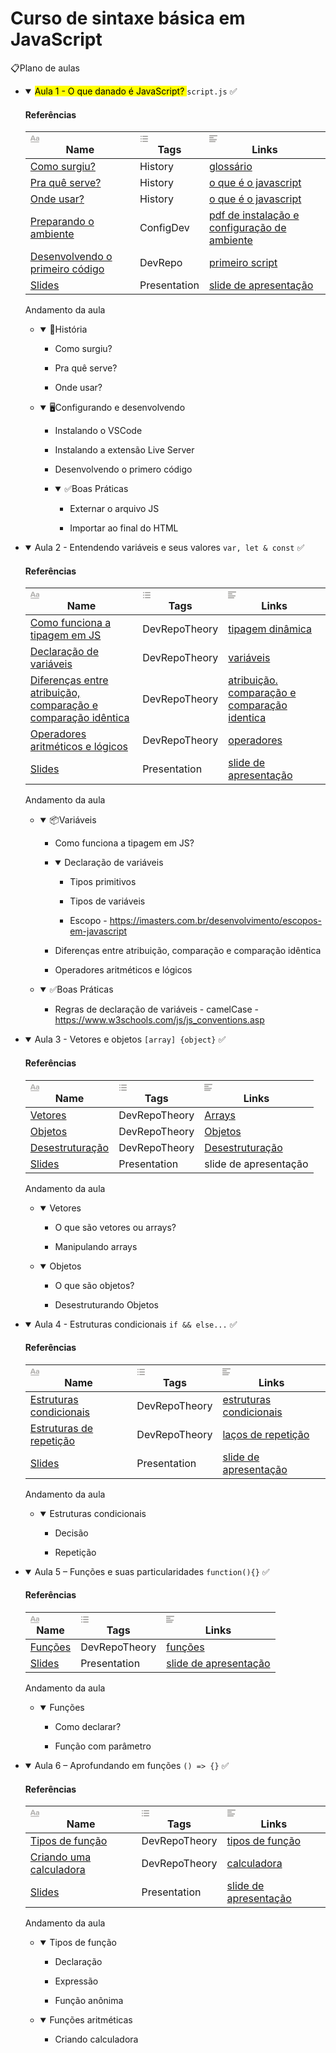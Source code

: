 # Curso de sintaxe básica em JavaScript

📋Plano de aulas</h1></header>
<div class="page-body">
<ul id="e5ee4531-773d-48bc-bfb6-7f8f22c51a06" class="block-color-red_background toggle">
   <li>
      <details open="">
         <summary><mark class="highlight-red_background">Aula 1 - O que danado é JavaScript? </mark> <code>script.js</code> ✅</summary>
         <div id="fb329cde-13ea-4a2d-a128-54542fecf933" class="collection-content">
            <h4 class="collection-title">Referências</h4>
            <table class="collection-content">
               <thead>
                  <tr>
                     <th>
                        <span class="icon property-icon">
                           <svg viewBox="0 0 14 14" style="width:14px;height:14px;display:block;fill:rgba(55, 53, 47, 0.4);flex-shrink:0;-webkit-backface-visibility:hidden" class="typesTitle">
                              <path d="M7.73943662,8.6971831 C7.77640845,8.7834507 7.81338028,8.8943662 7.81338028,9.00528169 C7.81338028,9.49823944 7.40669014,9.89260563 6.91373239,9.89260563 C6.53169014,9.89260563 6.19894366,9.64612676 6.08802817,9.30105634 L5.75528169,8.33978873 L2.05809859,8.33978873 L1.72535211,9.30105634 C1.61443662,9.64612676 1.2693662,9.89260563 0.887323944,9.89260563 C0.394366197,9.89260563 0,9.49823944 0,9.00528169 C0,8.8943662 0.0246478873,8.7834507 0.0616197183,8.6971831 L2.46478873,2.48591549 C2.68661972,1.90669014 3.24119718,1.5 3.90669014,1.5 C4.55985915,1.5 5.12676056,1.90669014 5.34859155,2.48591549 L7.73943662,8.6971831 Z M2.60035211,6.82394366 L5.21302817,6.82394366 L3.90669014,3.10211268 L2.60035211,6.82394366 Z M11.3996479,3.70598592 C12.7552817,3.70598592 14,4.24823944 14,5.96126761 L14,9.07922535 C14,9.52288732 13.6549296,9.89260563 13.2112676,9.89260563 C12.8169014,9.89260563 12.471831,9.59683099 12.4225352,9.19014085 C12.028169,9.6584507 11.3257042,9.95422535 10.5492958,9.95422535 C9.60035211,9.95422535 8.47887324,9.31338028 8.47887324,7.98239437 C8.47887324,6.58978873 9.60035211,6.08450704 10.5492958,6.08450704 C11.3380282,6.08450704 12.040493,6.33098592 12.4348592,6.81161972 L12.4348592,5.98591549 C12.4348592,5.38204225 11.9172535,4.98767606 11.1285211,4.98767606 C10.6602113,4.98767606 10.2411972,5.11091549 9.80985915,5.38204225 C9.72359155,5.43133803 9.61267606,5.46830986 9.50176056,5.46830986 C9.18133803,5.46830986 8.91021127,5.1971831 8.91021127,4.86443662 C8.91021127,4.64260563 9.0334507,4.44542254 9.19366197,4.34683099 C9.87147887,3.90316901 10.6232394,3.70598592 11.3996479,3.70598592 Z M11.1778169,8.8943662 C11.6830986,8.8943662 12.1760563,8.72183099 12.4348592,8.37676056 L12.4348592,7.63732394 C12.1760563,7.29225352 11.6830986,7.11971831 11.1778169,7.11971831 C10.5616197,7.11971831 10.056338,7.45246479 10.056338,8.0193662 C10.056338,8.57394366 10.5616197,8.8943662 11.1778169,8.8943662 Z M0.65625,11.125 L13.34375,11.125 C13.7061869,11.125 14,11.4188131 14,11.78125 C14,12.1436869 13.7061869,12.4375 13.34375,12.4375 L0.65625,12.4375 C0.293813133,12.4375 4.43857149e-17,12.1436869 0,11.78125 C-4.43857149e-17,11.4188131 0.293813133,11.125 0.65625,11.125 Z"></path>
                           </svg>
                        </span>
                        Name
                     </th>
                     <th>
                        <span class="icon property-icon">
                           <svg viewBox="0 0 14 14" style="width:14px;height:14px;display:block;fill:rgba(55, 53, 47, 0.4);flex-shrink:0;-webkit-backface-visibility:hidden" class="typesMultipleSelect">
                              <path d="M4,3 C4,2.447715 4.447715,2 5,2 L12,2 C12.5523,2 13,2.447716 13,3 C13,3.55228 12.5523,4 12,4 L5,4 C4.447715,4 4,3.55228 4,3 Z M4,7 C4,6.447715 4.447715,6 5,6 L12,6 C12.5523,6 13,6.447716 13,7 C13,7.55228 12.5523,8 12,8 L5,8 C4.447715,8 4,7.55228 4,7 Z M4,11 C4,10.447715 4.447715,10 5,10 L12,10 C12.5523,10 13,10.447716 13,11 C13,11.55228 12.5523,12 12,12 L5,12 C4.447715,12 4,11.55228 4,11 Z M2,4 C1.44771525,4 1,3.55228475 1,3 C1,2.44771525 1.44771525,2 2,2 C2.55228475,2 3,2.44771525 3,3 C3,3.55228475 2.55228475,4 2,4 Z M2,8 C1.44771525,8 1,7.55228475 1,7 C1,6.44771525 1.44771525,6 2,6 C2.55228475,6 3,6.44771525 3,7 C3,7.55228475 2.55228475,8 2,8 Z M2,12 C1.44771525,12 1,11.5522847 1,11 C1,10.4477153 1.44771525,10 2,10 C2.55228475,10 3,10.4477153 3,11 C3,11.5522847 2.55228475,12 2,12 Z"></path>
                           </svg>
                        </span>
                        Tags
                     </th>
                     <th>
                        <span class="icon property-icon">
                           <svg viewBox="0 0 14 14" style="width:14px;height:14px;display:block;fill:rgba(55, 53, 47, 0.4);flex-shrink:0;-webkit-backface-visibility:hidden" class="typesText">
                              <path d="M7,4.56818 C7,4.29204 6.77614,4.06818 6.5,4.06818 L0.5,4.06818 C0.223858,4.06818 0,4.29204 0,4.56818 L0,5.61364 C0,5.88978 0.223858,6.11364 0.5,6.11364 L6.5,6.11364 C6.77614,6.11364 7,5.88978 7,5.61364 L7,4.56818 Z M0.5,1 C0.223858,1 0,1.223858 0,1.5 L0,2.54545 C0,2.8216 0.223858,3.04545 0.5,3.04545 L12.5,3.04545 C12.7761,3.04545 13,2.8216 13,2.54545 L13,1.5 C13,1.223858 12.7761,1 12.5,1 L0.5,1 Z M0,8.68182 C0,8.95796 0.223858,9.18182 0.5,9.18182 L11.5,9.18182 C11.7761,9.18182 12,8.95796 12,8.68182 L12,7.63636 C12,7.36022 11.7761,7.13636 11.5,7.13636 L0.5,7.13636 C0.223858,7.13636 0,7.36022 0,7.63636 L0,8.68182 Z M0,11.75 C0,12.0261 0.223858,12.25 0.5,12.25 L9.5,12.25 C9.77614,12.25 10,12.0261 10,11.75 L10,10.70455 C10,10.4284 9.77614,10.20455 9.5,10.20455 L0.5,10.20455 C0.223858,10.20455 0,10.4284 0,10.70455 L0,11.75 Z"></path>
                           </svg>
                        </span>
                        Links
                     </th>
                  </tr>
               </thead>
               <tbody>
                  <tr id="8dba805d-0a47-43e6-9074-0fec26d69717">
                     <td class="cell-title"><a href="https://www.notion.so/Como-surgiu-8dba805d0a4743e690740fec26d69717">Como surgiu?</a></td>
                     <td class="cell-?Ktb"><span class="selected-value select-value-color-pink">History</span></td>
                     <td class="cell-~GqB"><a href="https://developer.mozilla.org/pt-BR/docs/Glossary/JavaScript">glossário</a></td>
                  </tr>
                  <tr id="cb3403fd-b717-4120-b1d1-21b7e848132a">
                     <td class="cell-title"><a href="https://www.notion.so/Pra-qu-serve-cb3403fdb7174120b1d121b7e848132a">Pra quê serve?</a></td>
                     <td class="cell-?Ktb"><span class="selected-value select-value-color-pink">History</span></td>
                     <td class="cell-~GqB"><a href="https://developer.mozilla.org/pt-BR/docs/Learn/JavaScript/First_steps/What_is_JavaScript">o que é o javascript</a></td>
                  </tr>
                  <tr id="09713919-8a15-4f55-949c-871fcb693b65">
                     <td class="cell-title"><a href="https://www.notion.so/Onde-usar-097139198a154f55949c871fcb693b65">Onde usar?</a></td>
                     <td class="cell-?Ktb"><span class="selected-value select-value-color-pink">History</span></td>
                     <td class="cell-~GqB"><a href="https://developer.mozilla.org/pt-BR/docs/Learn/JavaScript/First_steps/What_is_JavaScript">o que é o javascript</a></td>
                  </tr>
                  <tr id="f0d09714-e25f-4a9b-acab-54293db9abe9">
                     <td class="cell-title"><a href="https://www.notion.so/Preparando-o-ambiente-f0d09714e25f4a9bacab54293db9abe9">Preparando o ambiente</a></td>
                     <td class="cell-?Ktb"><span class="selected-value select-value-color-gray">Config</span><span class="selected-value select-value-color-orange">Dev</span></td>
                     <td class="cell-~GqB"><a href="https://github.com/DianaMartine/curso-dio-sintaxe-basica-javascript/blob/main/Aula">pdf de instalação e configuração de ambiente</a></td>
                  </tr>
                  <tr id="73ae1ff9-9060-4708-8bc2-db140c0c8071">
                     <td class="cell-title"><a href="https://www.notion.so/Desenvolvendo-o-primeiro-c-digo-73ae1ff9906047088bc2db140c0c8071">Desenvolvendo o primeiro código</a></td>
                     <td class="cell-?Ktb"><span class="selected-value select-value-color-orange">Dev</span><span class="selected-value select-value-color-blue">Repo</span></td>
                     <td class="cell-~GqB"><a href="https://github.com/DianaMartine/curso-dio-sintaxe-basica-javascript">primeiro script</a></td>
                  </tr>
                  <tr id="5369d79f-03ab-4b1f-98fa-f843e9b2c11e">
                     <td class="cell-title"><a href="https://www.notion.so/Slides-5369d79f03ab4b1f98faf843e9b2c11e">Slides</a></td>
                     <td class="cell-?Ktb"><span class="selected-value select-value-color-red">Presentation</span></td>
                     <td class="cell-~GqB"><a href="https://docs.google.com/presentation/d/1J8ALUVYqdvtAolFvi3mZ45XDBJBkuC6a/edit?usp=sharing&amp;ouid=111286512786680935735&amp;rtpof=true&amp;sd=true">slide de apresentação</a></td>
                  </tr>
               </tbody>
            </table>
         </div>
         <p id="1e38808c-56e3-497e-a93a-3e5ace55d17f" class=""></p>
         <p id="fa7ac8ea-508e-4792-8ec3-2a021bea4c7e" class="">Andamento da aula</p>
         <ul id="72ab6615-eb1c-4aba-9896-ac79ead71ce5" class="toggle">
            <li>
               <details open="">
                  <summary>📔História</summary>
                  <ul id="eb3a601b-d9d0-4436-9a5c-82629dc768b6" class="to-do-list">
                     <li>
                        <div class="checkbox checkbox-off"></div>
                        <span class="to-do-children-unchecked">Como surgiu?</span>
                     </li>
                  </ul>
                  <ul id="dbd538a8-c553-496f-85ef-043c62b0fb77" class="to-do-list">
                     <li>
                        <div class="checkbox checkbox-off"></div>
                        <span class="to-do-children-unchecked">Pra quê serve?</span>
                     </li>
                  </ul>
                  <ul id="1ae95505-6dc1-4ae0-a06a-9a6478351649" class="to-do-list">
                     <li>
                        <div class="checkbox checkbox-off"></div>
                        <span class="to-do-children-unchecked">Onde usar?</span>
                     </li>
                  </ul>
               </details>
            </li>
         </ul>
         <ul id="6fc9ccf0-43d9-46c6-a29e-d52a5ae15fe5" class="toggle">
            <li>
               <details open="">
                  <summary>🖥️Configurando e desenvolvendo</summary>
                  <ul id="b4652735-c75c-4c0d-9613-6f3e066aafdf" class="to-do-list">
                     <li>
                        <div class="checkbox checkbox-off"></div>
                        <span class="to-do-children-unchecked">Instalando o VSCode</span>
                     </li>
                  </ul>
                  <ul id="fc95b0ea-e84a-40cb-af95-f7d0d5a8df61" class="to-do-list">
                     <li>
                        <div class="checkbox checkbox-off"></div>
                        <span class="to-do-children-unchecked">Instalando a extensão Live Server</span>
                     </li>
                  </ul>
                  <ul id="0ffd0301-446a-4828-8753-725eb6d5010e" class="to-do-list">
                     <li>
                        <div class="checkbox checkbox-off"></div>
                        <span class="to-do-children-unchecked">Desenvolvendo o primero código</span>
                     </li>
                  </ul>
                  <ul id="8a84a54d-4d1c-40d7-b745-766fccbd4ae0" class="toggle">
                     <li>
                        <details open="">
                           <summary>✅Boas Práticas</summary>
                           <ul id="f1b1df6d-7632-458b-870f-c1ceef39004d" class="to-do-list">
                              <li>
                                 <div class="checkbox checkbox-off"></div>
                                 <span class="to-do-children-unchecked">Externar o arquivo JS</span>
                              </li>
                           </ul>
                           <ul id="7da2f88e-61a1-483c-a6c5-fb2abe61817a" class="to-do-list">
                              <li>
                                 <div class="checkbox checkbox-off"></div>
                                 <span class="to-do-children-unchecked">Importar ao final do HTML</span>
                              </li>
                           </ul>
                        </details>
                     </li>
                  </ul>
               </details>
            </li>
         </ul>
         <p id="c1f746b5-fce0-494c-9640-38669f6d1dff" class=""></p>
      </details>
   </li>
</ul>
<ul id="abc37d98-b270-4dc7-82c4-644da2d24285" class="block-color-pink_background toggle">
   <li>
      <details open="">
         <summary>Aula 2 - Entendendo variáveis e seus valores <code>var, let &amp; const</code> ✅</summary>
         <div id="47a6aaab-23e1-4be4-a468-3c9705d7ee11" class="collection-content">
            <h4 class="collection-title">Referências</h4>
            <table class="collection-content">
               <thead>
                  <tr>
                     <th>
                        <span class="icon property-icon">
                           <svg viewBox="0 0 14 14" style="width:14px;height:14px;display:block;fill:rgba(55, 53, 47, 0.4);flex-shrink:0;-webkit-backface-visibility:hidden" class="typesTitle">
                              <path d="M7.73943662,8.6971831 C7.77640845,8.7834507 7.81338028,8.8943662 7.81338028,9.00528169 C7.81338028,9.49823944 7.40669014,9.89260563 6.91373239,9.89260563 C6.53169014,9.89260563 6.19894366,9.64612676 6.08802817,9.30105634 L5.75528169,8.33978873 L2.05809859,8.33978873 L1.72535211,9.30105634 C1.61443662,9.64612676 1.2693662,9.89260563 0.887323944,9.89260563 C0.394366197,9.89260563 0,9.49823944 0,9.00528169 C0,8.8943662 0.0246478873,8.7834507 0.0616197183,8.6971831 L2.46478873,2.48591549 C2.68661972,1.90669014 3.24119718,1.5 3.90669014,1.5 C4.55985915,1.5 5.12676056,1.90669014 5.34859155,2.48591549 L7.73943662,8.6971831 Z M2.60035211,6.82394366 L5.21302817,6.82394366 L3.90669014,3.10211268 L2.60035211,6.82394366 Z M11.3996479,3.70598592 C12.7552817,3.70598592 14,4.24823944 14,5.96126761 L14,9.07922535 C14,9.52288732 13.6549296,9.89260563 13.2112676,9.89260563 C12.8169014,9.89260563 12.471831,9.59683099 12.4225352,9.19014085 C12.028169,9.6584507 11.3257042,9.95422535 10.5492958,9.95422535 C9.60035211,9.95422535 8.47887324,9.31338028 8.47887324,7.98239437 C8.47887324,6.58978873 9.60035211,6.08450704 10.5492958,6.08450704 C11.3380282,6.08450704 12.040493,6.33098592 12.4348592,6.81161972 L12.4348592,5.98591549 C12.4348592,5.38204225 11.9172535,4.98767606 11.1285211,4.98767606 C10.6602113,4.98767606 10.2411972,5.11091549 9.80985915,5.38204225 C9.72359155,5.43133803 9.61267606,5.46830986 9.50176056,5.46830986 C9.18133803,5.46830986 8.91021127,5.1971831 8.91021127,4.86443662 C8.91021127,4.64260563 9.0334507,4.44542254 9.19366197,4.34683099 C9.87147887,3.90316901 10.6232394,3.70598592 11.3996479,3.70598592 Z M11.1778169,8.8943662 C11.6830986,8.8943662 12.1760563,8.72183099 12.4348592,8.37676056 L12.4348592,7.63732394 C12.1760563,7.29225352 11.6830986,7.11971831 11.1778169,7.11971831 C10.5616197,7.11971831 10.056338,7.45246479 10.056338,8.0193662 C10.056338,8.57394366 10.5616197,8.8943662 11.1778169,8.8943662 Z M0.65625,11.125 L13.34375,11.125 C13.7061869,11.125 14,11.4188131 14,11.78125 C14,12.1436869 13.7061869,12.4375 13.34375,12.4375 L0.65625,12.4375 C0.293813133,12.4375 4.43857149e-17,12.1436869 0,11.78125 C-4.43857149e-17,11.4188131 0.293813133,11.125 0.65625,11.125 Z"></path>
                           </svg>
                        </span>
                        Name
                     </th>
                     <th>
                        <span class="icon property-icon">
                           <svg viewBox="0 0 14 14" style="width:14px;height:14px;display:block;fill:rgba(55, 53, 47, 0.4);flex-shrink:0;-webkit-backface-visibility:hidden" class="typesMultipleSelect">
                              <path d="M4,3 C4,2.447715 4.447715,2 5,2 L12,2 C12.5523,2 13,2.447716 13,3 C13,3.55228 12.5523,4 12,4 L5,4 C4.447715,4 4,3.55228 4,3 Z M4,7 C4,6.447715 4.447715,6 5,6 L12,6 C12.5523,6 13,6.447716 13,7 C13,7.55228 12.5523,8 12,8 L5,8 C4.447715,8 4,7.55228 4,7 Z M4,11 C4,10.447715 4.447715,10 5,10 L12,10 C12.5523,10 13,10.447716 13,11 C13,11.55228 12.5523,12 12,12 L5,12 C4.447715,12 4,11.55228 4,11 Z M2,4 C1.44771525,4 1,3.55228475 1,3 C1,2.44771525 1.44771525,2 2,2 C2.55228475,2 3,2.44771525 3,3 C3,3.55228475 2.55228475,4 2,4 Z M2,8 C1.44771525,8 1,7.55228475 1,7 C1,6.44771525 1.44771525,6 2,6 C2.55228475,6 3,6.44771525 3,7 C3,7.55228475 2.55228475,8 2,8 Z M2,12 C1.44771525,12 1,11.5522847 1,11 C1,10.4477153 1.44771525,10 2,10 C2.55228475,10 3,10.4477153 3,11 C3,11.5522847 2.55228475,12 2,12 Z"></path>
                           </svg>
                        </span>
                        Tags
                     </th>
                     <th>
                        <span class="icon property-icon">
                           <svg viewBox="0 0 14 14" style="width:14px;height:14px;display:block;fill:rgba(55, 53, 47, 0.4);flex-shrink:0;-webkit-backface-visibility:hidden" class="typesText">
                              <path d="M7,4.56818 C7,4.29204 6.77614,4.06818 6.5,4.06818 L0.5,4.06818 C0.223858,4.06818 0,4.29204 0,4.56818 L0,5.61364 C0,5.88978 0.223858,6.11364 0.5,6.11364 L6.5,6.11364 C6.77614,6.11364 7,5.88978 7,5.61364 L7,4.56818 Z M0.5,1 C0.223858,1 0,1.223858 0,1.5 L0,2.54545 C0,2.8216 0.223858,3.04545 0.5,3.04545 L12.5,3.04545 C12.7761,3.04545 13,2.8216 13,2.54545 L13,1.5 C13,1.223858 12.7761,1 12.5,1 L0.5,1 Z M0,8.68182 C0,8.95796 0.223858,9.18182 0.5,9.18182 L11.5,9.18182 C11.7761,9.18182 12,8.95796 12,8.68182 L12,7.63636 C12,7.36022 11.7761,7.13636 11.5,7.13636 L0.5,7.13636 C0.223858,7.13636 0,7.36022 0,7.63636 L0,8.68182 Z M0,11.75 C0,12.0261 0.223858,12.25 0.5,12.25 L9.5,12.25 C9.77614,12.25 10,12.0261 10,11.75 L10,10.70455 C10,10.4284 9.77614,10.20455 9.5,10.20455 L0.5,10.20455 C0.223858,10.20455 0,10.4284 0,10.70455 L0,11.75 Z"></path>
                           </svg>
                        </span>
                        Links
                     </th>
                  </tr>
               </thead>
               <tbody>
                  <tr id="83d02bad-0aa3-4b88-831e-a2cfdc9fc9bf">
                     <td class="cell-title"><a href="https://www.notion.so/Como-funciona-a-tipagem-em-JS-83d02bad0aa34b88831ea2cfdc9fc9bf">Como funciona a tipagem em JS</a></td>
                     <td class="cell-?Ktb"><span class="selected-value select-value-color-orange">Dev</span><span class="selected-value select-value-color-blue">Repo</span><span class="selected-value select-value-color-green">Theory</span></td>
                     <td class="cell-~GqB"><a href="https://danvitoriano.medium.com/tipagem-dinâmica-no-javascript-e3551a445b38">tipagem dinâmica</a></td>
                  </tr>
                  <tr id="a96ee3bf-3eb1-4be3-9ece-e40e0f0b0822">
                     <td class="cell-title"><a href="https://www.notion.so/Declara-o-de-vari-veis-a96ee3bf3eb14be39ecee40e0f0b0822">Declaração de variáveis</a></td>
                     <td class="cell-?Ktb"><span class="selected-value select-value-color-orange">Dev</span><span class="selected-value select-value-color-blue">Repo</span><span class="selected-value select-value-color-green">Theory</span></td>
                     <td class="cell-~GqB"><a href="https://developer.mozilla.org/pt-BR/docs/Web/JavaScript/Guide/Grammar_and_types">variáveis</a></td>
                  </tr>
                  <tr id="2d258029-26ea-4034-b419-a394fac8809d">
                     <td class="cell-title"><a href="https://www.notion.so/Diferen-as-entre-atribui-o-compara-o-e-compara-o-id-ntica-2d25802926ea4034b419a394fac8809d">Diferenças entre atribuição, comparação e comparação idêntica</a></td>
                     <td class="cell-?Ktb"><span class="selected-value select-value-color-orange">Dev</span><span class="selected-value select-value-color-blue">Repo</span><span class="selected-value select-value-color-green">Theory</span></td>
                     <td class="cell-~GqB"><a href="https://developer.mozilla.org/pt-BR/docs/Web/JavaScript/Guide/Expressions_and_Operators#operador_atribuicao">atribuição. comparação e comparação identica</a></td>
                  </tr>
                  <tr id="b0b13633-f384-4c12-bc5e-b2d3a68a6a5c">
                     <td class="cell-title"><a href="https://www.notion.so/Operadores-aritm-ticos-e-l-gicos-b0b13633f3844c12bc5eb2d3a68a6a5c">Operadores aritméticos e lógicos</a></td>
                     <td class="cell-?Ktb"><span class="selected-value select-value-color-orange">Dev</span><span class="selected-value select-value-color-blue">Repo</span><span class="selected-value select-value-color-green">Theory</span></td>
                     <td class="cell-~GqB"><a href="https://developer.mozilla.org/pt-BR/docs/Web/JavaScript/Guide/Expressions_and_Operators#operador_atribuicao">operadores</a></td>
                  </tr>
                  <tr id="7c106e8f-f189-4402-b50d-ca31ca2872f2">
                     <td class="cell-title"><a href="https://www.notion.so/Slides-7c106e8ff1894402b50dca31ca2872f2">Slides</a></td>
                     <td class="cell-?Ktb"><span class="selected-value select-value-color-red">Presentation</span></td>
                     <td class="cell-~GqB"><a href="https://docs.google.com/presentation/d/12WrtfPD1kelr76mXkbkVgIg6-PNAwJrC/edit?usp=sharing&amp;ouid=111286512786680935735&amp;rtpof=true&amp;sd=true">slide de apresentação</a></td>
                  </tr>
               </tbody>
            </table>
         </div>
         <p id="77f15c87-5f09-4823-b99c-fb64c150f36a" class=""></p>
         <p id="b02d6c31-e1ea-4585-b831-63ba714f6d66" class="">Andamento da aula</p>
         <ul id="e035e43a-9a3c-4048-ba96-9ee0b869a8d0" class="toggle">
            <li>
               <details open="">
                  <summary>📦Variáveis</summary>
                  <ul id="5c79c5ae-2900-442b-a822-59393abccfdd" class="to-do-list">
                     <li>
                        <div class="checkbox checkbox-off"></div>
                        <span class="to-do-children-unchecked">Como funciona a tipagem em JS?</span>
                     </li>
                  </ul>
                  <ul id="f0f606b1-2a33-4e01-9a82-7345376bbcfa" class="toggle">
                     <li>
                        <details open="">
                           <summary>Declaração de variáveis</summary>
                           <ul id="ce9c56d7-92a3-4513-a00b-c0e05043253f" class="to-do-list">
                              <li>
                                 <div class="checkbox checkbox-off"></div>
                                 <span class="to-do-children-unchecked">Tipos primitivos</span>
                              </li>
                           </ul>
                           <ul id="88e67612-4c28-47ed-868f-a3912bdcc38e" class="to-do-list">
                              <li>
                                 <div class="checkbox checkbox-off"></div>
                                 <span class="to-do-children-unchecked">Tipos de variáveis</span>
                              </li>
                           </ul>
                           <ul id="b414b4dd-f9a3-4a08-9f42-5fdc415ddc08" class="to-do-list">
                              <li>
                                 <div class="checkbox checkbox-off"></div>
                                 <span class="to-do-children-unchecked">Escopo - <a href="https://imasters.com.br/desenvolvimento/escopos-em-javascript">https://imasters.com.br/desenvolvimento/escopos-em-javascript</a></span>
                              </li>
                           </ul>
                        </details>
                     </li>
                  </ul>
                  <ul id="afc63a93-3626-4d07-af35-4500a3be5af2" class="to-do-list">
                     <li>
                        <div class="checkbox checkbox-off"></div>
                        <span class="to-do-children-unchecked">Diferenças entre atribuição, comparação e comparação idêntica</span>
                     </li>
                  </ul>
                  <ul id="d10d3754-3d72-4f20-b3cc-b760d7dd17e0" class="to-do-list">
                     <li>
                        <div class="checkbox checkbox-off"></div>
                        <span class="to-do-children-unchecked">Operadores aritméticos e lógicos</span>
                     </li>
                  </ul>
               </details>
            </li>
         </ul>
         <ul id="95852927-3bcb-491f-bffa-4bfec35d1c3a" class="toggle">
            <li>
               <details open="">
                  <summary>✅Boas Práticas</summary>
                  <ul id="b490d722-fb6e-4b43-897a-4326dc20b792" class="to-do-list">
                     <li>
                        <div class="checkbox checkbox-off"></div>
                        <span class="to-do-children-unchecked">Regras de declaração de variáveis - camelCase - <a href="https://www.w3schools.com/js/js_conventions.asp">https://www.w3schools.com/js/js_conventions.asp</a></span>
                     </li>
                  </ul>
               </details>
            </li>
         </ul>
         <p id="da1c8575-6f3f-46e4-93f3-4c620772f5c0" class=""></p>
      </details>
   </li>
</ul>
<ul id="0b4ef778-2b7b-451a-9fc4-397be2969516" class="block-color-purple_background toggle">
   <li>
      <details open="">
         <summary>Aula 3 - Vetores e objetos <code>[array] {object}</code> ✅</summary>
         <div id="be310244-f2ac-4ac1-b196-f5790bfa902c" class="collection-content">
            <h4 class="collection-title">Referências</h4>
            <table class="collection-content">
               <thead>
                  <tr>
                     <th>
                        <span class="icon property-icon">
                           <svg viewBox="0 0 14 14" style="width:14px;height:14px;display:block;fill:rgba(55, 53, 47, 0.4);flex-shrink:0;-webkit-backface-visibility:hidden" class="typesTitle">
                              <path d="M7.73943662,8.6971831 C7.77640845,8.7834507 7.81338028,8.8943662 7.81338028,9.00528169 C7.81338028,9.49823944 7.40669014,9.89260563 6.91373239,9.89260563 C6.53169014,9.89260563 6.19894366,9.64612676 6.08802817,9.30105634 L5.75528169,8.33978873 L2.05809859,8.33978873 L1.72535211,9.30105634 C1.61443662,9.64612676 1.2693662,9.89260563 0.887323944,9.89260563 C0.394366197,9.89260563 0,9.49823944 0,9.00528169 C0,8.8943662 0.0246478873,8.7834507 0.0616197183,8.6971831 L2.46478873,2.48591549 C2.68661972,1.90669014 3.24119718,1.5 3.90669014,1.5 C4.55985915,1.5 5.12676056,1.90669014 5.34859155,2.48591549 L7.73943662,8.6971831 Z M2.60035211,6.82394366 L5.21302817,6.82394366 L3.90669014,3.10211268 L2.60035211,6.82394366 Z M11.3996479,3.70598592 C12.7552817,3.70598592 14,4.24823944 14,5.96126761 L14,9.07922535 C14,9.52288732 13.6549296,9.89260563 13.2112676,9.89260563 C12.8169014,9.89260563 12.471831,9.59683099 12.4225352,9.19014085 C12.028169,9.6584507 11.3257042,9.95422535 10.5492958,9.95422535 C9.60035211,9.95422535 8.47887324,9.31338028 8.47887324,7.98239437 C8.47887324,6.58978873 9.60035211,6.08450704 10.5492958,6.08450704 C11.3380282,6.08450704 12.040493,6.33098592 12.4348592,6.81161972 L12.4348592,5.98591549 C12.4348592,5.38204225 11.9172535,4.98767606 11.1285211,4.98767606 C10.6602113,4.98767606 10.2411972,5.11091549 9.80985915,5.38204225 C9.72359155,5.43133803 9.61267606,5.46830986 9.50176056,5.46830986 C9.18133803,5.46830986 8.91021127,5.1971831 8.91021127,4.86443662 C8.91021127,4.64260563 9.0334507,4.44542254 9.19366197,4.34683099 C9.87147887,3.90316901 10.6232394,3.70598592 11.3996479,3.70598592 Z M11.1778169,8.8943662 C11.6830986,8.8943662 12.1760563,8.72183099 12.4348592,8.37676056 L12.4348592,7.63732394 C12.1760563,7.29225352 11.6830986,7.11971831 11.1778169,7.11971831 C10.5616197,7.11971831 10.056338,7.45246479 10.056338,8.0193662 C10.056338,8.57394366 10.5616197,8.8943662 11.1778169,8.8943662 Z M0.65625,11.125 L13.34375,11.125 C13.7061869,11.125 14,11.4188131 14,11.78125 C14,12.1436869 13.7061869,12.4375 13.34375,12.4375 L0.65625,12.4375 C0.293813133,12.4375 4.43857149e-17,12.1436869 0,11.78125 C-4.43857149e-17,11.4188131 0.293813133,11.125 0.65625,11.125 Z"></path>
                           </svg>
                        </span>
                        Name
                     </th>
                     <th>
                        <span class="icon property-icon">
                           <svg viewBox="0 0 14 14" style="width:14px;height:14px;display:block;fill:rgba(55, 53, 47, 0.4);flex-shrink:0;-webkit-backface-visibility:hidden" class="typesMultipleSelect">
                              <path d="M4,3 C4,2.447715 4.447715,2 5,2 L12,2 C12.5523,2 13,2.447716 13,3 C13,3.55228 12.5523,4 12,4 L5,4 C4.447715,4 4,3.55228 4,3 Z M4,7 C4,6.447715 4.447715,6 5,6 L12,6 C12.5523,6 13,6.447716 13,7 C13,7.55228 12.5523,8 12,8 L5,8 C4.447715,8 4,7.55228 4,7 Z M4,11 C4,10.447715 4.447715,10 5,10 L12,10 C12.5523,10 13,10.447716 13,11 C13,11.55228 12.5523,12 12,12 L5,12 C4.447715,12 4,11.55228 4,11 Z M2,4 C1.44771525,4 1,3.55228475 1,3 C1,2.44771525 1.44771525,2 2,2 C2.55228475,2 3,2.44771525 3,3 C3,3.55228475 2.55228475,4 2,4 Z M2,8 C1.44771525,8 1,7.55228475 1,7 C1,6.44771525 1.44771525,6 2,6 C2.55228475,6 3,6.44771525 3,7 C3,7.55228475 2.55228475,8 2,8 Z M2,12 C1.44771525,12 1,11.5522847 1,11 C1,10.4477153 1.44771525,10 2,10 C2.55228475,10 3,10.4477153 3,11 C3,11.5522847 2.55228475,12 2,12 Z"></path>
                           </svg>
                        </span>
                        Tags
                     </th>
                     <th>
                        <span class="icon property-icon">
                           <svg viewBox="0 0 14 14" style="width:14px;height:14px;display:block;fill:rgba(55, 53, 47, 0.4);flex-shrink:0;-webkit-backface-visibility:hidden" class="typesText">
                              <path d="M7,4.56818 C7,4.29204 6.77614,4.06818 6.5,4.06818 L0.5,4.06818 C0.223858,4.06818 0,4.29204 0,4.56818 L0,5.61364 C0,5.88978 0.223858,6.11364 0.5,6.11364 L6.5,6.11364 C6.77614,6.11364 7,5.88978 7,5.61364 L7,4.56818 Z M0.5,1 C0.223858,1 0,1.223858 0,1.5 L0,2.54545 C0,2.8216 0.223858,3.04545 0.5,3.04545 L12.5,3.04545 C12.7761,3.04545 13,2.8216 13,2.54545 L13,1.5 C13,1.223858 12.7761,1 12.5,1 L0.5,1 Z M0,8.68182 C0,8.95796 0.223858,9.18182 0.5,9.18182 L11.5,9.18182 C11.7761,9.18182 12,8.95796 12,8.68182 L12,7.63636 C12,7.36022 11.7761,7.13636 11.5,7.13636 L0.5,7.13636 C0.223858,7.13636 0,7.36022 0,7.63636 L0,8.68182 Z M0,11.75 C0,12.0261 0.223858,12.25 0.5,12.25 L9.5,12.25 C9.77614,12.25 10,12.0261 10,11.75 L10,10.70455 C10,10.4284 9.77614,10.20455 9.5,10.20455 L0.5,10.20455 C0.223858,10.20455 0,10.4284 0,10.70455 L0,11.75 Z"></path>
                           </svg>
                        </span>
                        Links
                     </th>
                  </tr>
               </thead>
               <tbody>
                  <tr id="b6b8c6d3-4e28-455c-9290-7b88120c49e9">
                     <td class="cell-title"><a href="https://www.notion.so/Vetores-b6b8c6d34e28455c92907b88120c49e9">Vetores</a></td>
                     <td class="cell-?Ktb"><span class="selected-value select-value-color-orange">Dev</span><span class="selected-value select-value-color-blue">Repo</span><span class="selected-value select-value-color-green">Theory</span></td>
                     <td class="cell-~GqB"><a href="https://developer.mozilla.org/pt-BR/docs/Web/JavaScript/Reference/Global_Objects/Array">Arrays</a></td>
                  </tr>
                  <tr id="53bdd603-0da9-4cfd-8ce7-d4d0e1e43688">
                     <td class="cell-title"><a href="https://www.notion.so/Objetos-53bdd6030da94cfd8ce7d4d0e1e43688">Objetos</a></td>
                     <td class="cell-?Ktb"><span class="selected-value select-value-color-orange">Dev</span><span class="selected-value select-value-color-blue">Repo</span><span class="selected-value select-value-color-green">Theory</span></td>
                     <td class="cell-~GqB"><a href="https://developer.mozilla.org/pt-BR/docs/Web/JavaScript/Guide/Working_with_Objects">Objetos</a></td>
                  </tr>
                  <tr id="0b121c88-8f04-472c-9dc8-4a3aa7968402">
                     <td class="cell-title"><a href="https://www.notion.so/Desestrutura-o-0b121c888f04472c9dc84a3aa7968402">Desestruturação</a></td>
                     <td class="cell-?Ktb"><span class="selected-value select-value-color-orange">Dev</span><span class="selected-value select-value-color-blue">Repo</span><span class="selected-value select-value-color-green">Theory</span></td>
                     <td class="cell-~GqB"><a href="https://www.digitalocean.com/community/tutorials/understanding-destructuring-rest-parameters-and-spread-syntax-in-javascript-pt">Desestruturação</a></td>
                  </tr>
                  <tr id="b11ca7db-98ae-4ae8-b261-15bf5b99bc14">
                     <td class="cell-title"><a href="https://www.notion.so/Slides-b11ca7db98ae4ae8b26115bf5b99bc14">Slides</a></td>
                     <td class="cell-?Ktb"><span class="selected-value select-value-color-red">Presentation</span></td>
                     <td class="cell-~GqB">slide de apresentação</td>
                  </tr>
               </tbody>
            </table>
         </div>
         <p id="189fe4a2-c90e-434a-9ebe-a7198a000571" class=""></p>
         <p id="6e38a785-37fb-4bf9-8ccd-077b6bb4833c" class="">Andamento da aula</p>
         <ul id="af6e6c4a-f29b-4f8c-b2af-cb01141795a6" class="toggle">
            <li>
               <details open="">
                  <summary>Vetores</summary>
                  <ul id="08cf8e0d-6199-4aff-8aba-60dd4abda047" class="to-do-list">
                     <li>
                        <div class="checkbox checkbox-off"></div>
                        <span class="to-do-children-unchecked">O que são vetores ou arrays?</span>
                     </li>
                  </ul>
                  <ul id="42c2065a-9871-4d94-96e4-e45044fec3b5" class="to-do-list">
                     <li>
                        <div class="checkbox checkbox-off"></div>
                        <span class="to-do-children-unchecked">Manipulando arrays</span>
                     </li>
                  </ul>
               </details>
            </li>
         </ul>
         <ul id="df93b2c5-2240-4f75-a2bd-b35a8a75ced0" class="toggle">
            <li>
               <details open="">
                  <summary>Objetos</summary>
                  <ul id="2bcce8aa-da5f-4e4f-a354-30e2d4a9ab7e" class="to-do-list">
                     <li>
                        <div class="checkbox checkbox-off"></div>
                        <span class="to-do-children-unchecked">O que são objetos?</span>
                     </li>
                  </ul>
                  <ul id="75685d2c-a37c-4ebe-8393-c4ade02a526f" class="to-do-list">
                     <li>
                        <div class="checkbox checkbox-off"></div>
                        <span class="to-do-children-unchecked">Desestruturando Objetos</span>
                     </li>
                  </ul>
               </details>
            </li>
         </ul>
         <p id="0e4f3bf8-5d95-413b-a686-4bb225fc0d10" class=""></p>
      </details>
   </li>
</ul>
<ul id="2764337c-ea13-4137-85fb-4ab7fe61a408" class="block-color-blue_background toggle">
   <li>
      <details open="">
         <summary>Aula 4 - Estruturas condicionais <code>if &amp;&amp; else...</code> ✅</summary>
         <div id="349ec3b5-9dea-4ad5-8aaf-51c1efb7bf0a" class="collection-content">
            <h4 class="collection-title">Referências</h4>
            <table class="collection-content">
               <thead>
                  <tr>
                     <th>
                        <span class="icon property-icon">
                           <svg viewBox="0 0 14 14" style="width:14px;height:14px;display:block;fill:rgba(55, 53, 47, 0.4);flex-shrink:0;-webkit-backface-visibility:hidden" class="typesTitle">
                              <path d="M7.73943662,8.6971831 C7.77640845,8.7834507 7.81338028,8.8943662 7.81338028,9.00528169 C7.81338028,9.49823944 7.40669014,9.89260563 6.91373239,9.89260563 C6.53169014,9.89260563 6.19894366,9.64612676 6.08802817,9.30105634 L5.75528169,8.33978873 L2.05809859,8.33978873 L1.72535211,9.30105634 C1.61443662,9.64612676 1.2693662,9.89260563 0.887323944,9.89260563 C0.394366197,9.89260563 0,9.49823944 0,9.00528169 C0,8.8943662 0.0246478873,8.7834507 0.0616197183,8.6971831 L2.46478873,2.48591549 C2.68661972,1.90669014 3.24119718,1.5 3.90669014,1.5 C4.55985915,1.5 5.12676056,1.90669014 5.34859155,2.48591549 L7.73943662,8.6971831 Z M2.60035211,6.82394366 L5.21302817,6.82394366 L3.90669014,3.10211268 L2.60035211,6.82394366 Z M11.3996479,3.70598592 C12.7552817,3.70598592 14,4.24823944 14,5.96126761 L14,9.07922535 C14,9.52288732 13.6549296,9.89260563 13.2112676,9.89260563 C12.8169014,9.89260563 12.471831,9.59683099 12.4225352,9.19014085 C12.028169,9.6584507 11.3257042,9.95422535 10.5492958,9.95422535 C9.60035211,9.95422535 8.47887324,9.31338028 8.47887324,7.98239437 C8.47887324,6.58978873 9.60035211,6.08450704 10.5492958,6.08450704 C11.3380282,6.08450704 12.040493,6.33098592 12.4348592,6.81161972 L12.4348592,5.98591549 C12.4348592,5.38204225 11.9172535,4.98767606 11.1285211,4.98767606 C10.6602113,4.98767606 10.2411972,5.11091549 9.80985915,5.38204225 C9.72359155,5.43133803 9.61267606,5.46830986 9.50176056,5.46830986 C9.18133803,5.46830986 8.91021127,5.1971831 8.91021127,4.86443662 C8.91021127,4.64260563 9.0334507,4.44542254 9.19366197,4.34683099 C9.87147887,3.90316901 10.6232394,3.70598592 11.3996479,3.70598592 Z M11.1778169,8.8943662 C11.6830986,8.8943662 12.1760563,8.72183099 12.4348592,8.37676056 L12.4348592,7.63732394 C12.1760563,7.29225352 11.6830986,7.11971831 11.1778169,7.11971831 C10.5616197,7.11971831 10.056338,7.45246479 10.056338,8.0193662 C10.056338,8.57394366 10.5616197,8.8943662 11.1778169,8.8943662 Z M0.65625,11.125 L13.34375,11.125 C13.7061869,11.125 14,11.4188131 14,11.78125 C14,12.1436869 13.7061869,12.4375 13.34375,12.4375 L0.65625,12.4375 C0.293813133,12.4375 4.43857149e-17,12.1436869 0,11.78125 C-4.43857149e-17,11.4188131 0.293813133,11.125 0.65625,11.125 Z"></path>
                           </svg>
                        </span>
                        Name
                     </th>
                     <th>
                        <span class="icon property-icon">
                           <svg viewBox="0 0 14 14" style="width:14px;height:14px;display:block;fill:rgba(55, 53, 47, 0.4);flex-shrink:0;-webkit-backface-visibility:hidden" class="typesMultipleSelect">
                              <path d="M4,3 C4,2.447715 4.447715,2 5,2 L12,2 C12.5523,2 13,2.447716 13,3 C13,3.55228 12.5523,4 12,4 L5,4 C4.447715,4 4,3.55228 4,3 Z M4,7 C4,6.447715 4.447715,6 5,6 L12,6 C12.5523,6 13,6.447716 13,7 C13,7.55228 12.5523,8 12,8 L5,8 C4.447715,8 4,7.55228 4,7 Z M4,11 C4,10.447715 4.447715,10 5,10 L12,10 C12.5523,10 13,10.447716 13,11 C13,11.55228 12.5523,12 12,12 L5,12 C4.447715,12 4,11.55228 4,11 Z M2,4 C1.44771525,4 1,3.55228475 1,3 C1,2.44771525 1.44771525,2 2,2 C2.55228475,2 3,2.44771525 3,3 C3,3.55228475 2.55228475,4 2,4 Z M2,8 C1.44771525,8 1,7.55228475 1,7 C1,6.44771525 1.44771525,6 2,6 C2.55228475,6 3,6.44771525 3,7 C3,7.55228475 2.55228475,8 2,8 Z M2,12 C1.44771525,12 1,11.5522847 1,11 C1,10.4477153 1.44771525,10 2,10 C2.55228475,10 3,10.4477153 3,11 C3,11.5522847 2.55228475,12 2,12 Z"></path>
                           </svg>
                        </span>
                        Tags
                     </th>
                     <th>
                        <span class="icon property-icon">
                           <svg viewBox="0 0 14 14" style="width:14px;height:14px;display:block;fill:rgba(55, 53, 47, 0.4);flex-shrink:0;-webkit-backface-visibility:hidden" class="typesText">
                              <path d="M7,4.56818 C7,4.29204 6.77614,4.06818 6.5,4.06818 L0.5,4.06818 C0.223858,4.06818 0,4.29204 0,4.56818 L0,5.61364 C0,5.88978 0.223858,6.11364 0.5,6.11364 L6.5,6.11364 C6.77614,6.11364 7,5.88978 7,5.61364 L7,4.56818 Z M0.5,1 C0.223858,1 0,1.223858 0,1.5 L0,2.54545 C0,2.8216 0.223858,3.04545 0.5,3.04545 L12.5,3.04545 C12.7761,3.04545 13,2.8216 13,2.54545 L13,1.5 C13,1.223858 12.7761,1 12.5,1 L0.5,1 Z M0,8.68182 C0,8.95796 0.223858,9.18182 0.5,9.18182 L11.5,9.18182 C11.7761,9.18182 12,8.95796 12,8.68182 L12,7.63636 C12,7.36022 11.7761,7.13636 11.5,7.13636 L0.5,7.13636 C0.223858,7.13636 0,7.36022 0,7.63636 L0,8.68182 Z M0,11.75 C0,12.0261 0.223858,12.25 0.5,12.25 L9.5,12.25 C9.77614,12.25 10,12.0261 10,11.75 L10,10.70455 C10,10.4284 9.77614,10.20455 9.5,10.20455 L0.5,10.20455 C0.223858,10.20455 0,10.4284 0,10.70455 L0,11.75 Z"></path>
                           </svg>
                        </span>
                        Links
                     </th>
                  </tr>
               </thead>
               <tbody>
                  <tr id="65e350c9-e686-4b04-801d-0c473ea8b81d">
                     <td class="cell-title"><a href="https://www.notion.so/Estruturas-condicionais-65e350c9e6864b04801d0c473ea8b81d">Estruturas condicionais</a></td>
                     <td class="cell-?Ktb"><span class="selected-value select-value-color-orange">Dev</span><span class="selected-value select-value-color-blue">Repo</span><span class="selected-value select-value-color-green">Theory</span></td>
                     <td class="cell-~GqB"><a href="https://developer.mozilla.org/pt-BR/docs/Learn/JavaScript/Building_blocks/conditionals">estruturas condicionais</a></td>
                  </tr>
                  <tr id="86bcd2bc-91b4-42bd-bf62-edee63fabc4e">
                     <td class="cell-title"><a href="https://www.notion.so/Estruturas-de-repeti-o-86bcd2bc91b442bdbf62edee63fabc4e">Estruturas de repetição</a></td>
                     <td class="cell-?Ktb"><span class="selected-value select-value-color-orange">Dev</span><span class="selected-value select-value-color-blue">Repo</span><span class="selected-value select-value-color-green">Theory</span></td>
                     <td class="cell-~GqB"><a href="https://developer.mozilla.org/pt-BR/docs/Web/JavaScript/Guide/Loops_and_iteration">laços de repetição</a></td>
                  </tr>
                  <tr id="1e7e4823-d358-4972-9e21-1faab070dda2">
                     <td class="cell-title"><a href="https://www.notion.so/Slides-1e7e4823d35849729e211faab070dda2">Slides</a></td>
                     <td class="cell-?Ktb"><span class="selected-value select-value-color-red">Presentation</span></td>
                     <td class="cell-~GqB"><a href="https://docs.google.com/presentation/d/1FErcd99zHq345ZtSE1yetOsKEhBKyQhD/edit?usp=sharing&amp;ouid=111286512786680935735&amp;rtpof=true&amp;sd=true">slide de apresentação</a></td>
                  </tr>
               </tbody>
            </table>
         </div>
         <p id="1e5804a7-e747-41cc-9a3d-64d163481812" class=""></p>
         <p id="ec350239-6edd-4236-b1ab-51cebad3e2bb" class="">Andamento da aula</p>
         <ul id="6594c12b-a5a2-43c5-91fb-a36b3a7675c6" class="toggle">
            <li>
               <details open="">
                  <summary>Estruturas condicionais</summary>
                  <ul id="c3d40fc1-9d00-4f58-9d40-0968d7b4697c" class="to-do-list">
                     <li>
                        <div class="checkbox checkbox-off"></div>
                        <span class="to-do-children-unchecked">Decisão</span>
                     </li>
                  </ul>
                  <ul id="876102aa-ea6e-4b2f-bd77-bebbc215ba17" class="to-do-list">
                     <li>
                        <div class="checkbox checkbox-off"></div>
                        <span class="to-do-children-unchecked">Repetição</span>
                     </li>
                  </ul>
               </details>
            </li>
         </ul>
         <p id="e624e0d7-3a05-41ea-be8e-8498d0a6ca01" class=""></p>
      </details>
   </li>
</ul>
<ul id="723e994f-ee93-4883-9f96-5d07c50af399" class="block-color-teal_background toggle">
   <li>
      <details open="">
         <summary>Aula 5 – Funções e suas particularidades <code>function(){}</code> ✅</summary>
         <div id="1dafdcfb-c193-4990-96e1-e84c296557e5" class="collection-content">
            <h4 class="collection-title">Referências</h4>
            <table class="collection-content">
               <thead>
                  <tr>
                     <th>
                        <span class="icon property-icon">
                           <svg viewBox="0 0 14 14" style="width:14px;height:14px;display:block;fill:rgba(55, 53, 47, 0.4);flex-shrink:0;-webkit-backface-visibility:hidden" class="typesTitle">
                              <path d="M7.73943662,8.6971831 C7.77640845,8.7834507 7.81338028,8.8943662 7.81338028,9.00528169 C7.81338028,9.49823944 7.40669014,9.89260563 6.91373239,9.89260563 C6.53169014,9.89260563 6.19894366,9.64612676 6.08802817,9.30105634 L5.75528169,8.33978873 L2.05809859,8.33978873 L1.72535211,9.30105634 C1.61443662,9.64612676 1.2693662,9.89260563 0.887323944,9.89260563 C0.394366197,9.89260563 0,9.49823944 0,9.00528169 C0,8.8943662 0.0246478873,8.7834507 0.0616197183,8.6971831 L2.46478873,2.48591549 C2.68661972,1.90669014 3.24119718,1.5 3.90669014,1.5 C4.55985915,1.5 5.12676056,1.90669014 5.34859155,2.48591549 L7.73943662,8.6971831 Z M2.60035211,6.82394366 L5.21302817,6.82394366 L3.90669014,3.10211268 L2.60035211,6.82394366 Z M11.3996479,3.70598592 C12.7552817,3.70598592 14,4.24823944 14,5.96126761 L14,9.07922535 C14,9.52288732 13.6549296,9.89260563 13.2112676,9.89260563 C12.8169014,9.89260563 12.471831,9.59683099 12.4225352,9.19014085 C12.028169,9.6584507 11.3257042,9.95422535 10.5492958,9.95422535 C9.60035211,9.95422535 8.47887324,9.31338028 8.47887324,7.98239437 C8.47887324,6.58978873 9.60035211,6.08450704 10.5492958,6.08450704 C11.3380282,6.08450704 12.040493,6.33098592 12.4348592,6.81161972 L12.4348592,5.98591549 C12.4348592,5.38204225 11.9172535,4.98767606 11.1285211,4.98767606 C10.6602113,4.98767606 10.2411972,5.11091549 9.80985915,5.38204225 C9.72359155,5.43133803 9.61267606,5.46830986 9.50176056,5.46830986 C9.18133803,5.46830986 8.91021127,5.1971831 8.91021127,4.86443662 C8.91021127,4.64260563 9.0334507,4.44542254 9.19366197,4.34683099 C9.87147887,3.90316901 10.6232394,3.70598592 11.3996479,3.70598592 Z M11.1778169,8.8943662 C11.6830986,8.8943662 12.1760563,8.72183099 12.4348592,8.37676056 L12.4348592,7.63732394 C12.1760563,7.29225352 11.6830986,7.11971831 11.1778169,7.11971831 C10.5616197,7.11971831 10.056338,7.45246479 10.056338,8.0193662 C10.056338,8.57394366 10.5616197,8.8943662 11.1778169,8.8943662 Z M0.65625,11.125 L13.34375,11.125 C13.7061869,11.125 14,11.4188131 14,11.78125 C14,12.1436869 13.7061869,12.4375 13.34375,12.4375 L0.65625,12.4375 C0.293813133,12.4375 4.43857149e-17,12.1436869 0,11.78125 C-4.43857149e-17,11.4188131 0.293813133,11.125 0.65625,11.125 Z"></path>
                           </svg>
                        </span>
                        Name
                     </th>
                     <th>
                        <span class="icon property-icon">
                           <svg viewBox="0 0 14 14" style="width:14px;height:14px;display:block;fill:rgba(55, 53, 47, 0.4);flex-shrink:0;-webkit-backface-visibility:hidden" class="typesMultipleSelect">
                              <path d="M4,3 C4,2.447715 4.447715,2 5,2 L12,2 C12.5523,2 13,2.447716 13,3 C13,3.55228 12.5523,4 12,4 L5,4 C4.447715,4 4,3.55228 4,3 Z M4,7 C4,6.447715 4.447715,6 5,6 L12,6 C12.5523,6 13,6.447716 13,7 C13,7.55228 12.5523,8 12,8 L5,8 C4.447715,8 4,7.55228 4,7 Z M4,11 C4,10.447715 4.447715,10 5,10 L12,10 C12.5523,10 13,10.447716 13,11 C13,11.55228 12.5523,12 12,12 L5,12 C4.447715,12 4,11.55228 4,11 Z M2,4 C1.44771525,4 1,3.55228475 1,3 C1,2.44771525 1.44771525,2 2,2 C2.55228475,2 3,2.44771525 3,3 C3,3.55228475 2.55228475,4 2,4 Z M2,8 C1.44771525,8 1,7.55228475 1,7 C1,6.44771525 1.44771525,6 2,6 C2.55228475,6 3,6.44771525 3,7 C3,7.55228475 2.55228475,8 2,8 Z M2,12 C1.44771525,12 1,11.5522847 1,11 C1,10.4477153 1.44771525,10 2,10 C2.55228475,10 3,10.4477153 3,11 C3,11.5522847 2.55228475,12 2,12 Z"></path>
                           </svg>
                        </span>
                        Tags
                     </th>
                     <th>
                        <span class="icon property-icon">
                           <svg viewBox="0 0 14 14" style="width:14px;height:14px;display:block;fill:rgba(55, 53, 47, 0.4);flex-shrink:0;-webkit-backface-visibility:hidden" class="typesText">
                              <path d="M7,4.56818 C7,4.29204 6.77614,4.06818 6.5,4.06818 L0.5,4.06818 C0.223858,4.06818 0,4.29204 0,4.56818 L0,5.61364 C0,5.88978 0.223858,6.11364 0.5,6.11364 L6.5,6.11364 C6.77614,6.11364 7,5.88978 7,5.61364 L7,4.56818 Z M0.5,1 C0.223858,1 0,1.223858 0,1.5 L0,2.54545 C0,2.8216 0.223858,3.04545 0.5,3.04545 L12.5,3.04545 C12.7761,3.04545 13,2.8216 13,2.54545 L13,1.5 C13,1.223858 12.7761,1 12.5,1 L0.5,1 Z M0,8.68182 C0,8.95796 0.223858,9.18182 0.5,9.18182 L11.5,9.18182 C11.7761,9.18182 12,8.95796 12,8.68182 L12,7.63636 C12,7.36022 11.7761,7.13636 11.5,7.13636 L0.5,7.13636 C0.223858,7.13636 0,7.36022 0,7.63636 L0,8.68182 Z M0,11.75 C0,12.0261 0.223858,12.25 0.5,12.25 L9.5,12.25 C9.77614,12.25 10,12.0261 10,11.75 L10,10.70455 C10,10.4284 9.77614,10.20455 9.5,10.20455 L0.5,10.20455 C0.223858,10.20455 0,10.4284 0,10.70455 L0,11.75 Z"></path>
                           </svg>
                        </span>
                        Links
                     </th>
                  </tr>
               </thead>
               <tbody>
                  <tr id="109dc9ad-a6b8-47d1-9d73-12c0e7c58a95">
                     <td class="cell-title"><a href="https://www.notion.so/Fun-es-109dc9ada6b847d19d7312c0e7c58a95">Funções</a></td>
                     <td class="cell-?Ktb"><span class="selected-value select-value-color-orange">Dev</span><span class="selected-value select-value-color-blue">Repo</span><span class="selected-value select-value-color-green">Theory</span></td>
                     <td class="cell-~GqB"><a href="https://developer.mozilla.org/pt-BR/docs/Web/JavaScript/Guide/Functions">funções</a></td>
                  </tr>
                  <tr id="3df199a2-68a6-464d-8f9c-60103d30193a">
                     <td class="cell-title"><a href="https://www.notion.so/Slides-3df199a268a6464d8f9c60103d30193a">Slides</a></td>
                     <td class="cell-?Ktb"><span class="selected-value select-value-color-red">Presentation</span></td>
                     <td class="cell-~GqB"><a href="https://docs.google.com/presentation/d/1wZObgXKYJDFEJUTt3IfT3ntQl2IZo1dX/edit?usp=sharing&amp;ouid=111286512786680935735&amp;rtpof=true&amp;sd=true">slide de apresentação</a></td>
                  </tr>
               </tbody>
            </table>
         </div>
         <p id="8459d8cf-f27f-4253-b901-e22452fd581e" class=""></p>
         <p id="46a53da0-ecc2-42e3-9b40-20d3266c58f5" class="">Andamento da aula</p>
         <ul id="9fc2ccd2-05e8-471a-996c-d92a4adb6fa1" class="toggle">
            <li>
               <details open="">
                  <summary>Funções</summary>
                  <ul id="75b1866a-044a-4750-86b6-6a576a3e8fc8" class="to-do-list">
                     <li>
                        <div class="checkbox checkbox-off"></div>
                        <span class="to-do-children-unchecked">Como declarar?</span>
                     </li>
                  </ul>
                  <ul id="8e2e2e0e-0b5c-472a-bc33-96713bc6a082" class="to-do-list">
                     <li>
                        <div class="checkbox checkbox-off"></div>
                        <span class="to-do-children-unchecked">Função com parâmetro</span>
                     </li>
                  </ul>
               </details>
            </li>
         </ul>
         <p id="09f1ec9f-2789-4be9-a314-08c07d9a50e7" class=""></p>
      </details>
   </li>
</ul>
<ul id="dec055a0-8bf3-4b6d-a860-9c3a163ec638" class="block-color-yellow_background toggle">
   <li>
      <details open="">
         <summary>Aula 6 – Aprofundando em funções <code>() =&gt; {}</code> ✅</summary>
         <div id="f6feb0a6-a1ae-4ded-97c5-f1af8f894e3b" class="collection-content">
            <h4 class="collection-title">Referências</h4>
            <table class="collection-content">
               <thead>
                  <tr>
                     <th>
                        <span class="icon property-icon">
                           <svg viewBox="0 0 14 14" style="width:14px;height:14px;display:block;fill:rgba(55, 53, 47, 0.4);flex-shrink:0;-webkit-backface-visibility:hidden" class="typesTitle">
                              <path d="M7.73943662,8.6971831 C7.77640845,8.7834507 7.81338028,8.8943662 7.81338028,9.00528169 C7.81338028,9.49823944 7.40669014,9.89260563 6.91373239,9.89260563 C6.53169014,9.89260563 6.19894366,9.64612676 6.08802817,9.30105634 L5.75528169,8.33978873 L2.05809859,8.33978873 L1.72535211,9.30105634 C1.61443662,9.64612676 1.2693662,9.89260563 0.887323944,9.89260563 C0.394366197,9.89260563 0,9.49823944 0,9.00528169 C0,8.8943662 0.0246478873,8.7834507 0.0616197183,8.6971831 L2.46478873,2.48591549 C2.68661972,1.90669014 3.24119718,1.5 3.90669014,1.5 C4.55985915,1.5 5.12676056,1.90669014 5.34859155,2.48591549 L7.73943662,8.6971831 Z M2.60035211,6.82394366 L5.21302817,6.82394366 L3.90669014,3.10211268 L2.60035211,6.82394366 Z M11.3996479,3.70598592 C12.7552817,3.70598592 14,4.24823944 14,5.96126761 L14,9.07922535 C14,9.52288732 13.6549296,9.89260563 13.2112676,9.89260563 C12.8169014,9.89260563 12.471831,9.59683099 12.4225352,9.19014085 C12.028169,9.6584507 11.3257042,9.95422535 10.5492958,9.95422535 C9.60035211,9.95422535 8.47887324,9.31338028 8.47887324,7.98239437 C8.47887324,6.58978873 9.60035211,6.08450704 10.5492958,6.08450704 C11.3380282,6.08450704 12.040493,6.33098592 12.4348592,6.81161972 L12.4348592,5.98591549 C12.4348592,5.38204225 11.9172535,4.98767606 11.1285211,4.98767606 C10.6602113,4.98767606 10.2411972,5.11091549 9.80985915,5.38204225 C9.72359155,5.43133803 9.61267606,5.46830986 9.50176056,5.46830986 C9.18133803,5.46830986 8.91021127,5.1971831 8.91021127,4.86443662 C8.91021127,4.64260563 9.0334507,4.44542254 9.19366197,4.34683099 C9.87147887,3.90316901 10.6232394,3.70598592 11.3996479,3.70598592 Z M11.1778169,8.8943662 C11.6830986,8.8943662 12.1760563,8.72183099 12.4348592,8.37676056 L12.4348592,7.63732394 C12.1760563,7.29225352 11.6830986,7.11971831 11.1778169,7.11971831 C10.5616197,7.11971831 10.056338,7.45246479 10.056338,8.0193662 C10.056338,8.57394366 10.5616197,8.8943662 11.1778169,8.8943662 Z M0.65625,11.125 L13.34375,11.125 C13.7061869,11.125 14,11.4188131 14,11.78125 C14,12.1436869 13.7061869,12.4375 13.34375,12.4375 L0.65625,12.4375 C0.293813133,12.4375 4.43857149e-17,12.1436869 0,11.78125 C-4.43857149e-17,11.4188131 0.293813133,11.125 0.65625,11.125 Z"></path>
                           </svg>
                        </span>
                        Name
                     </th>
                     <th>
                        <span class="icon property-icon">
                           <svg viewBox="0 0 14 14" style="width:14px;height:14px;display:block;fill:rgba(55, 53, 47, 0.4);flex-shrink:0;-webkit-backface-visibility:hidden" class="typesMultipleSelect">
                              <path d="M4,3 C4,2.447715 4.447715,2 5,2 L12,2 C12.5523,2 13,2.447716 13,3 C13,3.55228 12.5523,4 12,4 L5,4 C4.447715,4 4,3.55228 4,3 Z M4,7 C4,6.447715 4.447715,6 5,6 L12,6 C12.5523,6 13,6.447716 13,7 C13,7.55228 12.5523,8 12,8 L5,8 C4.447715,8 4,7.55228 4,7 Z M4,11 C4,10.447715 4.447715,10 5,10 L12,10 C12.5523,10 13,10.447716 13,11 C13,11.55228 12.5523,12 12,12 L5,12 C4.447715,12 4,11.55228 4,11 Z M2,4 C1.44771525,4 1,3.55228475 1,3 C1,2.44771525 1.44771525,2 2,2 C2.55228475,2 3,2.44771525 3,3 C3,3.55228475 2.55228475,4 2,4 Z M2,8 C1.44771525,8 1,7.55228475 1,7 C1,6.44771525 1.44771525,6 2,6 C2.55228475,6 3,6.44771525 3,7 C3,7.55228475 2.55228475,8 2,8 Z M2,12 C1.44771525,12 1,11.5522847 1,11 C1,10.4477153 1.44771525,10 2,10 C2.55228475,10 3,10.4477153 3,11 C3,11.5522847 2.55228475,12 2,12 Z"></path>
                           </svg>
                        </span>
                        Tags
                     </th>
                     <th>
                        <span class="icon property-icon">
                           <svg viewBox="0 0 14 14" style="width:14px;height:14px;display:block;fill:rgba(55, 53, 47, 0.4);flex-shrink:0;-webkit-backface-visibility:hidden" class="typesText">
                              <path d="M7,4.56818 C7,4.29204 6.77614,4.06818 6.5,4.06818 L0.5,4.06818 C0.223858,4.06818 0,4.29204 0,4.56818 L0,5.61364 C0,5.88978 0.223858,6.11364 0.5,6.11364 L6.5,6.11364 C6.77614,6.11364 7,5.88978 7,5.61364 L7,4.56818 Z M0.5,1 C0.223858,1 0,1.223858 0,1.5 L0,2.54545 C0,2.8216 0.223858,3.04545 0.5,3.04545 L12.5,3.04545 C12.7761,3.04545 13,2.8216 13,2.54545 L13,1.5 C13,1.223858 12.7761,1 12.5,1 L0.5,1 Z M0,8.68182 C0,8.95796 0.223858,9.18182 0.5,9.18182 L11.5,9.18182 C11.7761,9.18182 12,8.95796 12,8.68182 L12,7.63636 C12,7.36022 11.7761,7.13636 11.5,7.13636 L0.5,7.13636 C0.223858,7.13636 0,7.36022 0,7.63636 L0,8.68182 Z M0,11.75 C0,12.0261 0.223858,12.25 0.5,12.25 L9.5,12.25 C9.77614,12.25 10,12.0261 10,11.75 L10,10.70455 C10,10.4284 9.77614,10.20455 9.5,10.20455 L0.5,10.20455 C0.223858,10.20455 0,10.4284 0,10.70455 L0,11.75 Z"></path>
                           </svg>
                        </span>
                        Links
                     </th>
                  </tr>
               </thead>
               <tbody>
                  <tr id="70d3d4d6-ca8c-4707-b4a9-35fafddc6ff6">
                     <td class="cell-title"><a href="https://www.notion.so/Tipos-de-fun-o-70d3d4d6ca8c4707b4a935fafddc6ff6">Tipos de função</a></td>
                     <td class="cell-?Ktb"><span class="selected-value select-value-color-orange">Dev</span><span class="selected-value select-value-color-blue">Repo</span><span class="selected-value select-value-color-green">Theory</span></td>
                     <td class="cell-~GqB"><a href="https://developer.mozilla.org/pt-BR/docs/Web/JavaScript/Guide/Functions">tipos de função</a></td>
                  </tr>
                  <tr id="e0a28b70-bd23-41cd-a724-ed642c96a984">
                     <td class="cell-title"><a href="https://www.notion.so/Criando-uma-calculadora-e0a28b70bd2341cda724ed642c96a984">Criando uma calculadora</a></td>
                     <td class="cell-?Ktb"><span class="selected-value select-value-color-orange">Dev</span><span class="selected-value select-value-color-blue">Repo</span><span class="selected-value select-value-color-green">Theory</span></td>
                     <td class="cell-~GqB"><a href="https://github.com/DianaMartine/curso-dio-sintaxe-basica-javascript/blob/main/Aula%206%20-%20aprofundando%20em%20fun%C3%A7%C3%B5es/calculadora.js">calculadora</a></td>
                  </tr>
                  <tr id="4974d92a-d8c0-41f1-8117-f9ade50ff00d">
                     <td class="cell-title"><a href="https://www.notion.so/Slides-4974d92ad8c041f18117f9ade50ff00d">Slides</a></td>
                     <td class="cell-?Ktb"><span class="selected-value select-value-color-red">Presentation</span></td>
                     <td class="cell-~GqB"><a href="https://docs.google.com/presentation/d/1ZXyMU2B4kuyMFS1-yZ3boMweXT5VgBtb/edit?usp=sharing&amp;ouid=111286512786680935735&amp;rtpof=true&amp;sd=true">slide de apresentação</a></td>
                  </tr>
               </tbody>
            </table>
         </div>
         <p id="5c35ab96-2512-45b3-9cd2-dbaa2ec15ca3" class=""></p>
         <p id="a7f2dc61-1403-436e-8623-58d99c52b8af" class="">Andamento da aula</p>
         <ul id="daa17c7e-7abf-4118-a892-ea6958b53764" class="toggle">
            <li>
               <details open="">
                  <summary>Tipos de função</summary>
                  <ul id="7cfdfba6-e12f-4586-ad7a-17ee17ad26b9" class="to-do-list">
                     <li>
                        <div class="checkbox checkbox-off"></div>
                        <span class="to-do-children-unchecked">Declaração</span>
                     </li>
                  </ul>
                  <ul id="a1471e9c-1e39-4c08-96af-117da2bc3f65" class="to-do-list">
                     <li>
                        <div class="checkbox checkbox-off"></div>
                        <span class="to-do-children-unchecked">Expressão</span>
                     </li>
                  </ul>
                  <ul id="8b2eb47e-3bb2-40b8-9223-df06cfb82cbd" class="to-do-list">
                     <li>
                        <div class="checkbox checkbox-off"></div>
                        <span class="to-do-children-unchecked">Função anônima</span>
                     </li>
                  </ul>
               </details>
            </li>
         </ul>
         <ul id="c2c825a7-5837-4b17-9ea8-00da6f8fe8f0" class="toggle">
            <li>
               <details open="">
                  <summary>Funções aritméticas</summary>
                  <ul id="93c1a812-51db-40eb-8162-9cfdd8e5cb03" class="to-do-list">
                     <li>
                        <div class="checkbox checkbox-off"></div>
                        <span class="to-do-children-unchecked">Criando calculadora</span>
                     </li>
                  </ul>
               </details>
            </li>
         </ul>
         <p id="04db4bf6-4092-427c-987f-d7c9f44faf24" class=""></p>
      </details>
   </li>
</ul>
